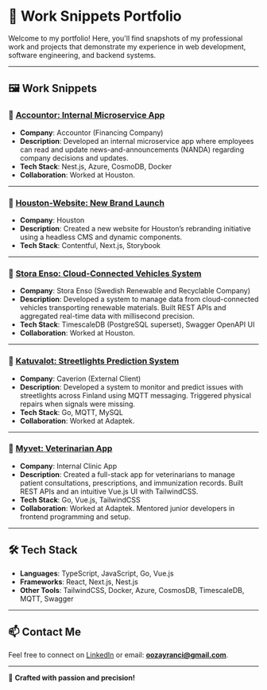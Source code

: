 # 💼 Work Snippets Portfolio

Welcome to my portfolio! Here, you'll find snapshots of my professional work and projects that demonstrate my experience in web development, software engineering, and backend systems.

---

## 🖼️ Work Snippets

### 🔗 [Accountor: Internal Microservice App](#)
- **Company**: Accountor (Financing Company)
- **Description**: Developed an internal microservice app where employees can read and update news-and-announcements (NANDA) regarding company decisions and updates.
- **Tech Stack**: Nest.js, Azure, CosmoDB, Docker
- **Collaboration**: Worked at Houston.

---

### 🔗 [Houston-Website: New Brand Launch](#)
- **Company**: Houston
- **Description**: Created a new website for Houston’s rebranding initiative using a headless CMS and dynamic components.
- **Tech Stack**: Contentful, Next.js, Storybook

---

### 🔗 [Stora Enso: Cloud-Connected Vehicles System](#)
- **Company**: Stora Enso (Swedish Renewable and Recyclable Company)
- **Description**: Developed a system to manage data from cloud-connected vehicles transporting renewable materials. Built REST APIs and aggregated real-time data with millisecond precision.
- **Tech Stack**: TimescaleDB (PostgreSQL superset), Swagger OpenAPI UI
- **Collaboration**: Worked at Houston.

---

### 🔗 [Katuvalot: Streetlights Prediction System](#)
- **Company**: Caverion (External Client)
- **Description**: Developed a system to monitor and predict issues with streetlights across Finland using MQTT messaging. Triggered physical repairs when signals were missing.
- **Tech Stack**: Go, MQTT, MySQL
- **Collaboration**: Worked at Adaptek.

---

### 🔗 [Myvet: Veterinarian App](#)
- **Company**: Internal Clinic App
- **Description**: Created a full-stack app for veterinarians to manage patient consultations, prescriptions, and immunization records. Built REST APIs and an intuitive Vue.js UI with TailwindCSS.
- **Tech Stack**: Go, Vue.js, TailwindCSS
- **Collaboration**: Worked at Adaptek. Mentored junior developers in frontend programming and setup.

---

## 🛠️ Tech Stack
- **Languages**: TypeScript, JavaScript, Go, Vue.js
- **Frameworks**: React, Next.js, Nest.js
- **Other Tools**: TailwindCSS, Docker, Azure, CosmosDB, TimescaleDB, MQTT, Swagger

---

## 📫 Contact Me
Feel free to connect on [LinkedIn](https://linkedin.com/in/oozan) or email: **oozayranci@gmail.com**.

---
📍 **Crafted with passion and precision!**
